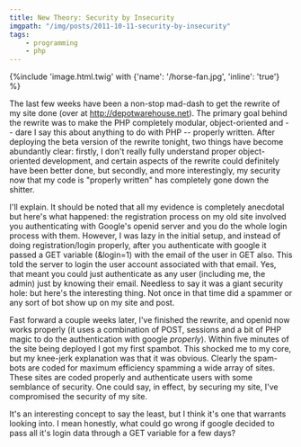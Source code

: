 ```yaml
---
title: New Theory: Security by Insecurity
imgpath: "/img/posts/2011-10-11-security-by-insecurity"
tags:
    - programming
    - php
---
```

{%include 'image.html.twig' with {'name': '/horse-fan.jpg', 'inline': 'true'} %}

The last few weeks have been a non-stop mad-dash to get the rewrite of my site done (over at 
<a href="http://depotwarehouse.net/">http://depotwarehouse.net</a>). The primary goal behind the rewrite was to make the 
PHP completely modular, object-oriented and -- dare I say this about anything to do with PHP -- properly written. 
After deploying the beta version of the rewrite tonight, two things have become abundantly clear: firstly, I don't 
really fully understand proper object-oriented development, and certain aspects of the rewrite could definitely have 
been better done, but secondly, and more interestingly, my security now that my code is "properly written" has completely 
gone down the shitter.

I'll explain. It should be noted that all my evidence is completely anecdotal but here's what happened: the registration 
process on my old site involved you authenticating with Google's openid server and you do the whole login process with them. 
However, I was lazy in the initial setup, and instead of doing registration/login properly, after you authenticate with 
google it passed a GET variable (&login=1) with the email of the user in GET also. This told the server to login 
the user account associated with that email. Yes, that meant you could just authenticate as any user (including me, the 
admin) just by knowing their email. Needless to say it was a giant security hole: but here's the interesting thing. 
Not once in that time did a spammer or any sort of bot show up on my site and post.

Fast forward a couple weeks later, I've finished the rewrite, and openid now works properly (it uses a combination of 
POST, sessions and a bit of PHP magic to do the authentication with google <i>properly</i>). Within five minutes of the 
site being deployed I got my first spambot. This shocked me to my core, but my knee-jerk explanation was that it was 
obvious. Clearly the spam-bots are coded for maximum efficiency spamming a wide array of sites. These sites are coded 
properly and authenticate users with some semblance of security. One could say, in effect, by securing my site, I've 
compromised the security of my site.

It's an interesting concept to say the least, but I think it's one that warrants looking into. I mean honestly, what 
could go wrong if google decided to pass all it's login data through a GET variable for a few days?

